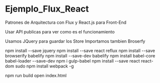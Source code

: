 # Ejemplo_Flux_React
Patrones de Arquitectura con Flux y React.js para Front-End

Usar API publicas para ver como es el funcionamiento

Usamos JQuery para guardar los Store
Importamos tambien  Broserfy

npm install --save jquery
npm install --save react reflux
npm install --save browserify babelify
npm install --save-dev babelify
npm install babel-core babel-loader --save-dev
npm i gulp-babel
npm install --save react react-dom
sudo npm install webpack -g

npm run build
open index.html
